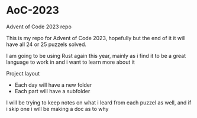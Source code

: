 # AoC-2023
Advent of Code 2023 repo

This is my repo for Advent of Code 2023, hopefully but the end of it it will have all 24 or 25 puzzels solved.

I am going to be using Rust again this year, mainly as i find it to be a great language to work in and i want to learn more about it

Project layout
- Each day will have a new folder
- Each part will have a subfolder


I will be trying to keep notes on what i leard from each puzzel as well, and if i skip one i will be making a doc as to why